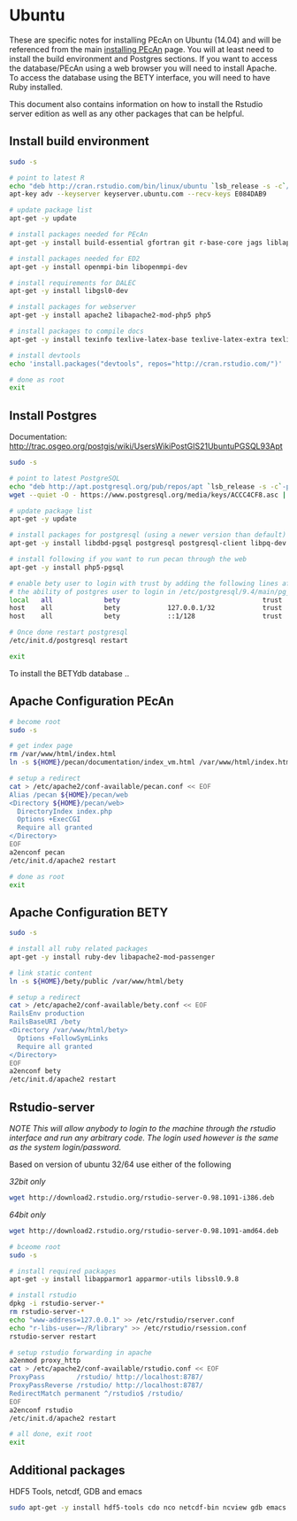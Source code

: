 # Ubuntu

These are specific notes for installing PEcAn on Ubuntu (14.04) and will be referenced from the main [installing PEcAn](Installing-PEcAn) page. You will at least need to install the build environment and Postgres sections. If you want to access the database/PEcAn using a web browser you will need to install Apache. To access the database using the BETY interface, you will need to have Ruby installed.

This document also contains information on how to install the Rstudio server edition as well as any other packages that can be helpful.

## Install build environment

```bash
sudo -s

# point to latest R
echo "deb http://cran.rstudio.com/bin/linux/ubuntu `lsb_release -s -c`/" > /etc/apt/sources.list.d/R.list
apt-key adv --keyserver keyserver.ubuntu.com --recv-keys E084DAB9

# update package list
apt-get -y update

# install packages needed for PEcAn
apt-get -y install build-essential gfortran git r-base-core jags liblapack-dev libnetcdf-dev netcdf-bin bc libcurl4-gnutls-dev curl udunits-bin libudunits2-dev libgmp-dev python-dev libgdal1-dev libproj-dev

# install packages needed for ED2
apt-get -y install openmpi-bin libopenmpi-dev

# install requirements for DALEC
apt-get -y install libgsl0-dev

# install packages for webserver
apt-get -y install apache2 libapache2-mod-php5 php5

# install packages to compile docs
apt-get -y install texinfo texlive-latex-base texlive-latex-extra texlive-fonts-recommended

# install devtools
echo 'install.packages("devtools", repos="http://cran.rstudio.com/")' | R --vanilla

# done as root
exit
```

## Install Postgres

Documentation: http://trac.osgeo.org/postgis/wiki/UsersWikiPostGIS21UbuntuPGSQL93Apt

```bash
sudo -s

# point to latest PostgreSQL
echo "deb http://apt.postgresql.org/pub/repos/apt `lsb_release -s -c`-pgdg main" > /etc/apt/sources.list.d/pgdg.list
wget --quiet -O - https://www.postgresql.org/media/keys/ACCC4CF8.asc | apt-key add -

# update package list
apt-get -y update

# install packages for postgresql (using a newer version than default)
apt-get -y install libdbd-pgsql postgresql postgresql-client libpq-dev postgresql-9.4-postgis-2.1 postgresql-9.4-postgis-2.1-scripts

# install following if you want to run pecan through the web
apt-get -y install php5-pgsql

# enable bety user to login with trust by adding the following lines after
# the ability of postgres user to login in /etc/postgresql/9.4/main/pg_hba.conf
local   all             bety                                    trust
host    all             bety            127.0.0.1/32            trust
host    all             bety            ::1/128                 trust

# Once done restart postgresql
/etc/init.d/postgresql restart

exit
```

To install the BETYdb database .. 
## Apache Configuration PEcAn

```bash
# become root
sudo -s

# get index page
rm /var/www/html/index.html
ln -s ${HOME}/pecan/documentation/index_vm.html /var/www/html/index.html

# setup a redirect
cat > /etc/apache2/conf-available/pecan.conf << EOF
Alias /pecan ${HOME}/pecan/web
<Directory ${HOME}/pecan/web>
  DirectoryIndex index.php
  Options +ExecCGI
  Require all granted
</Directory>
EOF
a2enconf pecan
/etc/init.d/apache2 restart

# done as root
exit
```

## Apache Configuration BETY

```bash
sudo -s

# install all ruby related packages
apt-get -y install ruby-dev libapache2-mod-passenger 

# link static content
ln -s ${HOME}/bety/public /var/www/html/bety

# setup a redirect
cat > /etc/apache2/conf-available/bety.conf << EOF
RailsEnv production
RailsBaseURI /bety
<Directory /var/www/html/bety>
  Options +FollowSymLinks
  Require all granted
</Directory>
EOF
a2enconf bety
/etc/init.d/apache2 restart
```

## Rstudio-server

*NOTE This will allow anybody to login to the machine through the rstudio interface and run any arbitrary code. The login used however is the same as the system login/password.*

Based on version of ubuntu 32/64 use either of the following

*32bit only*
```bash
wget http://download2.rstudio.org/rstudio-server-0.98.1091-i386.deb
```

*64bit only*
```bash
wget http://download2.rstudio.org/rstudio-server-0.98.1091-amd64.deb
```

```bash
# bceome root
sudo -s

# install required packages
apt-get -y install libapparmor1 apparmor-utils libssl0.9.8

# install rstudio
dpkg -i rstudio-server-*
rm rstudio-server-*
echo "www-address=127.0.0.1" >> /etc/rstudio/rserver.conf
echo "r-libs-user=~/R/library" >> /etc/rstudio/rsession.conf
rstudio-server restart

# setup rstudio forwarding in apache
a2enmod proxy_http
cat > /etc/apache2/conf-available/rstudio.conf << EOF
ProxyPass        /rstudio/ http://localhost:8787/
ProxyPassReverse /rstudio/ http://localhost:8787/
RedirectMatch permanent ^/rstudio$ /rstudio/
EOF
a2enconf rstudio
/etc/init.d/apache2 restart

# all done, exit root
exit
```

## Additional packages

HDF5 Tools, netcdf, GDB and emacs
```bash
sudo apt-get -y install hdf5-tools cdo nco netcdf-bin ncview gdb emacs ess nedit
```